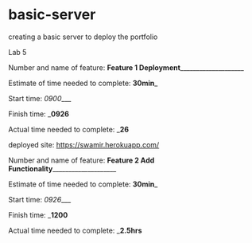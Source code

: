 # basic-server
creating a basic server to deploy the portfolio

Lab 5

Number and name of feature: ______Feature 1 Deployment__________________________

Estimate of time needed to complete: __30min___

Start time: _0900____

Finish time: ___0926__

Actual time needed to complete: ___26__

deployed site: https://swamir.herokuapp.com/


Number and name of feature: ______Feature 2 Add Functionality__________________________

Estimate of time needed to complete: __30min___

Start time: _0926____

Finish time: ___1200__

Actual time needed to complete: ___2.5hrs__